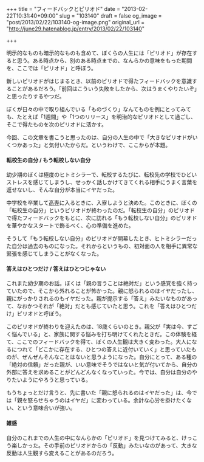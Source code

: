 +++
title = "フィードバックとピリオド"
date = "2013-02-22T10:31:40+09:00"
slug = "103140"
draft = false
og_image = "post/2013/02/22/103140-og-image.png"
original_url = "http://june29.hatenablog.jp/entry/2013/02/22/103140"

+++

<p>明示的なものも暗示的なものも含めて、ぼくらの人生には「ピリオド」が存在すると思う。ある時点から、別のある時点までの、なんらかの意味をもった期間を、ここでは「ピリオド」と呼ぼう。</p>
<p>新しいピリオドがはじまるとき、以前のピリオドで得たフィードバックを意識することがあるだろう。「前回はこういう失敗をしたから、次はうまくやりたいぞ」と思ったりするやつだ。</p>
<p>ぼくが日々の中で取り組んでいる「ものづくり」なんてものを例にとってみても、たとえば「1週間」や「1つのリリース」を明治的なピリオドとして過ごし、そこで得たものを次のピリオドに活かす。</p>
<p>今回、この文章を書こうと思ったのは、自分の人生の中で「大きなピリオドがいくつかあった」と気付いたからだ。というわけで、ここからが本題。</p>

<div class="section">
    <h4>転校生の自分 / もう転校しない自分</h4>
    <p>幼少期のぼくは極度のヒトミシラーで、転校するたびに、転校先の学校でひどいストレスを感じてしまうし、せっかく話しかけてきてくれる相手にうまく言葉を返せないし、そんな自分が本当にイヤだった。</p>
<p>中学校を卒業して<a class="keyword" href="http://d.hatena.ne.jp/keyword/%B9%E2%C0%EC">高専</a>に入るときに、入寮しようと決めた。このときに、ぼくの「転校生の自分」というピリオドが終わったのだ。「転校生の自分」のピリオドで得たフィードバックをもとに、次に訪れる「もう転校しない自分」のピリオドを華やかなスタートで飾るべく、心の準備を進めた。</p>
<p>そうして「もう転校しない自分」のピリオドが開幕したとき、ヒトミシラーだった自分は過去のものになった。それからというもの、初対面の人を相手に異常な緊張を感じてしまうことがなくなった。</p>

</div>
<div class="section">
    <h4>答えはひとつだけ / 答えはひとつじゃない</h4>
    <p>これまた幼少期のお話。ぼくは「親の言うことは絶対だ」という感覚を強く持っていたので、そこから外れることが怖かった。親に怒られるのはイヤだったし、親にがっかりされるのもイヤだった。親が提示する「答え」みたいなものがあって、なおかつそれが「絶対」だとも感じていたと思う。これを「答えはひとつだけ」ピリオドと呼ぼう。</p>
<p>このピリオドが終わりを迎えたのは、18歳くらいのとき。親父が「実は今、すごく悩んでいる」と、家族に関する悩みを打ち明けてくれたときだ。この体験を経て、ここでのフィードバックを得て、ぼくの人生観は大きく変わった。大人になるにつれて「どこかに存在する、ひとつの答えに近付いていく」と思っていたものが、ぜんぜんそんなことはないと思うようになった。自分にとって、ある種の「絶対の信頼」だった親が、いい意味でそうではないと気が付いてから、自分の外部に答えを求めることがどんどんなくなっていった。今では、自分は自分のやりたいようにやろうと思っている。</p>
<p>もうちょっとだけ言うと、先に書いた「親に怒られるのはイヤだった」は、今では「親を怒らせちゃうのはイヤだ」に変わっている。余計な心労を掛けたくない、という意味合いが強い。</p>

</div>
<div class="section">
    <h4>雑感</h4>
    <p>自分のこれまでの人生の中になんらかの「ピリオド」を見つけてみると、けっこう楽しかった。その手前のピリオドからの「反動」みたいなのがあって、大きな反動は人生観すら変えることがあるのだろう。</p>

</div>
